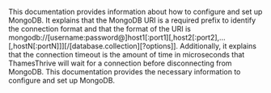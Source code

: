 This documentation provides information about how to configure and set up MongoDB. It explains that the MongoDB URI is a required prefix to identify the connection format and that the format of the URI is mongodb://[username:password@]host1[:port1][,host2[:port2],...[,hostN[:portN]]][/[database.collection][?options]]. Additionally, it explains that the connection timeout is the amount of time in microseconds that ThamesThrive will wait for a connection before disconnecting from MongoDB. This documentation provides the necessary information to configure and set up MongoDB.
